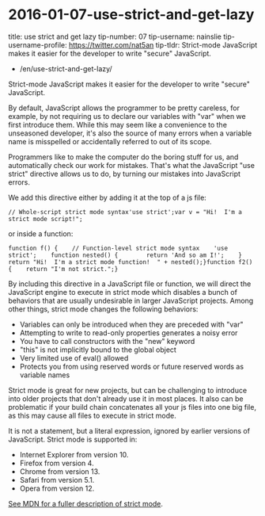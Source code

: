 # 2016-01-07-use-strict-and-get-lazy

title: use strict and get lazy tip-number: 07 tip-username: nainslie tip-username-profile: https://twitter.com/nat5an tip-tldr: Strict-mode JavaScript makes it easier for the developer to write "secure" JavaScript.

- /en/use-strict-and-get-lazy/

Strict-mode JavaScript makes it easier for the developer to write "secure" JavaScript.

By default, JavaScript allows the programmer to be pretty careless, for example, by not requiring us to declare our variables with "var" when we first introduce them. While this may seem like a convenience to the unseasoned developer, it's also the source of many errors when a variable name is misspelled or accidentally referred to out of its scope.

Programmers like to make the computer do the boring stuff for us, and automatically check our work for mistakes. That's what the JavaScript "use strict" directive allows us to do, by turning our mistakes into JavaScript errors.

We add this directive either by adding it at the top of a js file:

```
// Whole-script strict mode syntax'use strict';var v = "Hi!  I'm a strict mode script!";
```

or inside a function:

```
function f() {    // Function-level strict mode syntax    'use strict';    function nested() {        return 'And so am I!';    }    return "Hi!  I'm a strict mode function!  " + nested();}function f2() {    return "I'm not strict.";}
```

By including this directive in a JavaScript file or function, we will direct the JavaScript engine to execute in strict mode which disables a bunch of behaviors that are usually undesirable in larger JavaScript projects. Among other things, strict mode changes the following behaviors:

- Variables can only be introduced when they are preceded with "var"
- Attempting to write to read-only properties generates a noisy error
- You have to call constructors with the "new" keyword
- "this" is not implicitly bound to the global object
- Very limited use of eval() allowed
- Protects you from using reserved words or future reserved words as variable names

Strict mode is great for new projects, but can be challenging to introduce into older projects that don't already use it in most places. It also can be problematic if your build chain concatenates all your js files into one big file, as this may cause all files to execute in strict mode.

It is not a statement, but a literal expression, ignored by earlier versions of JavaScript. Strict mode is supported in:

- Internet Explorer from version 10.
- Firefox from version 4.
- Chrome from version 13.
- Safari from version 5.1.
- Opera from version 12.

[See MDN for a fuller description of strict mode](https://developer.mozilla.org/en-US/docs/Web/JavaScript/Reference/Strict_mode).

